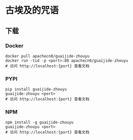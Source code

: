 # 古埃及的咒语

## 下载

### Docker

```
docker pull apachecn0/guaijide-zhouyu
docker run -tid -p <port>:80 apachecn0/guaijide-zhouyu
# 访问 http://localhost:{port} 查看文档
```

### PYPI

```
pip install guaijide-zhouyu
guaijide-zhouyu <port>
# 访问 http://localhost:{port} 查看文档
```

### NPM

```
npm install -g guaijide-zhouyu
guaijide-zhouyu <port>
# 访问 http://localhost:{port} 查看文档
```